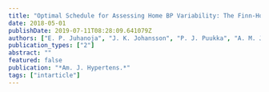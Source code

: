 ```yaml
---
title: "Optimal Schedule for Assessing Home BP Variability: The Finn-Home Study"
date: 2018-05-01
publishDate: 2019-07-11T08:28:09.641079Z
authors: ["E. P. Juhanoja", "J. K. Johansson", "P. J. Puukka", "A. M. Jula", "T. J. Niiranen"]
publication_types: ["2"]
abstract: ""
featured: false
publication: "*Am. J. Hypertens.*"
tags: ["intarticle"]
---
```


